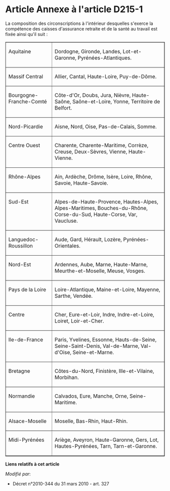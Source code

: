 # Article Annexe à l'article D215-1

La composition des circonscriptions à l'intérieur desquelles s'exerce la compétence des caisses    d'assurance retraite et de
la santé au travail est fixée ainsi qu'il suit : 

<table align="center" border="1" cellpadding="0" cellspacing="0" width="605">
  <tbody>
    <tr>
      <td valign="top">

Aquitaine 

</td>
      <td valign="top">

Dordogne, Gironde, Landes, Lot-et-Garonne, Pyrénées-Atlantiques. 

</td>
    </tr>
    <tr>
      <td valign="top">

Massif Central 

</td>
      <td valign="top">

Allier, Cantal, Haute-Loire, Puy-de-Dôme. 

</td>
    </tr>
    <tr>
      <td valign="top">

Bourgogne-Franche-Comté 

</td>
      <td valign="top">

Côte-d'Or, Doubs, Jura, Nièvre, Haute-Saône, Saône-et-Loire, Yonne, Territoire de Belfort. 

</td>
    </tr>
    <tr>
      <td valign="top">

Nord-Picardie 

</td>
      <td valign="top">

Aisne, Nord, Oise, Pas-de-Calais, Somme. 

</td>
    </tr>
    <tr>
      <td valign="top">

Centre Ouest 

</td>
      <td valign="top">

Charente, Charente-Maritime, Corrèze, Creuse, Deux-Sèvres, Vienne, Haute-Vienne. 

</td>
    </tr>
    <tr>
      <td valign="top">

Rhône-Alpes 

</td>
      <td valign="top">

Ain, Ardèche, Drôme, Isère, Loire, Rhône, Savoie, Haute-Savoie. 

</td>
    </tr>
    <tr>
      <td valign="top">

Sud-Est 

</td>
      <td valign="top">

Alpes-de-Haute-Provence, Hautes-Alpes, Alpes-Maritimes, Bouches-du-Rhône, Corse-du-Sud, Haute-Corse, Var, Vaucluse. 

</td>
    </tr>
    <tr>
      <td valign="top">

Languedoc-Roussillon 

</td>
      <td valign="top">

Aude, Gard, Hérault, Lozère, Pyrénées-Orientales. 

</td>
    </tr>
    <tr>
      <td valign="top">

Nord-Est 

</td>
      <td valign="top">

Ardennes, Aube, Marne, Haute-Marne, Meurthe-et-Moselle, Meuse, Vosges. 

</td>
    </tr>
    <tr>
      <td valign="top">

Pays de la Loire 

</td>
      <td valign="top">

Loire-Atlantique, Maine-et-Loire, Mayenne, Sarthe, Vendée. 

</td>
    </tr>
    <tr>
      <td valign="top">

Centre 

</td>
      <td valign="top">

Cher, Eure-et-Loir, Indre, Indre-et-Loire, Loiret, Loir-et-Cher. 

</td>
    </tr>
    <tr>
      <td valign="top">

Ile-de-France 

</td>
      <td valign="top">

Paris, Yvelines, Essonne, Hauts-de-Seine, Seine-Saint-Denis, Val-de-Marne, Val-d'Oise, Seine-et-Marne. 

</td>
    </tr>
    <tr>
      <td valign="top">

Bretagne 

</td>
      <td valign="top">

Côtes-du-Nord, Finistère, Ille-et-Vilaine, Morbihan. 

</td>
    </tr>
    <tr>
      <td valign="top">

Normandie 

</td>
      <td valign="top">

Calvados, Eure, Manche, Orne, Seine-Maritime. 

</td>
    </tr>
    <tr>
      <td valign="top">

Alsace-Moselle 

</td>
      <td valign="top">

Moselle, Bas-Rhin, Haut-Rhin. 

</td>
    </tr>
    <tr>
      <td valign="top">

Midi-Pyrénées 

</td>
      <td valign="top">

Ariège, Aveyron, Haute-Garonne, Gers, Lot, Hautes-Pyrénées, Tarn, Tarn-et-Garonne.

</td>
    </tr>
  </tbody>
</table>

**Liens relatifs à cet article**

_Modifié par_:

  - Décret n°2010-344 du 31 mars 2010 - art. 327
